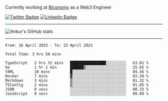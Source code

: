 Currently working at [Biconomy](https://biconomy.io/) as a Web3 Engineer

 [![Twitter Badge](https://img.shields.io/badge/-@ankurdubey521-1ca0f1?style=flat-square&labelColor=1ca0f1&logo=twitter&logoColor=white&link=https://twitter.com/ankurdubey521)](https://twitter.com/ankurdubey521) [![Linkedin Badge](https://img.shields.io/badge/-ankurdubey521-blue?style=flat-square&logo=Linkedin&logoColor=white&link=https://www.linkedin.com/in/ankurdubey521/)](https://www.linkedin.com/in/ankurdubey521/)

<hr/>

![Ankur's GitHub stats](https://github-readme-stats.vercel.app/api?username=ankurdubey521&count_private=true&theme=radical)

<hr/>

<!--START_SECTION:waka-->

```text
From: 16 April 2023 - To: 23 April 2023

Total Time: 3 hrs 58 mins

TypeScript   2 hrs 32 mins   ████████████████░░░░░░░░░   63.81 %
Go           1 hr 1 min      ██████▒░░░░░░░░░░░░░░░░░░   25.65 %
YAML         10 mins         █░░░░░░░░░░░░░░░░░░░░░░░░   04.56 %
Docker       7 mins          ▓░░░░░░░░░░░░░░░░░░░░░░░░   03.20 %
Markdown     3 mins          ▒░░░░░░░░░░░░░░░░░░░░░░░░   01.32 %
TSConfig     2 mins          ▒░░░░░░░░░░░░░░░░░░░░░░░░   01.05 %
JSON         0 secs          ░░░░░░░░░░░░░░░░░░░░░░░░░   00.33 %
JavaScript   0 secs          ░░░░░░░░░░░░░░░░░░░░░░░░░   00.08 %
```

<!--END_SECTION:waka-->
